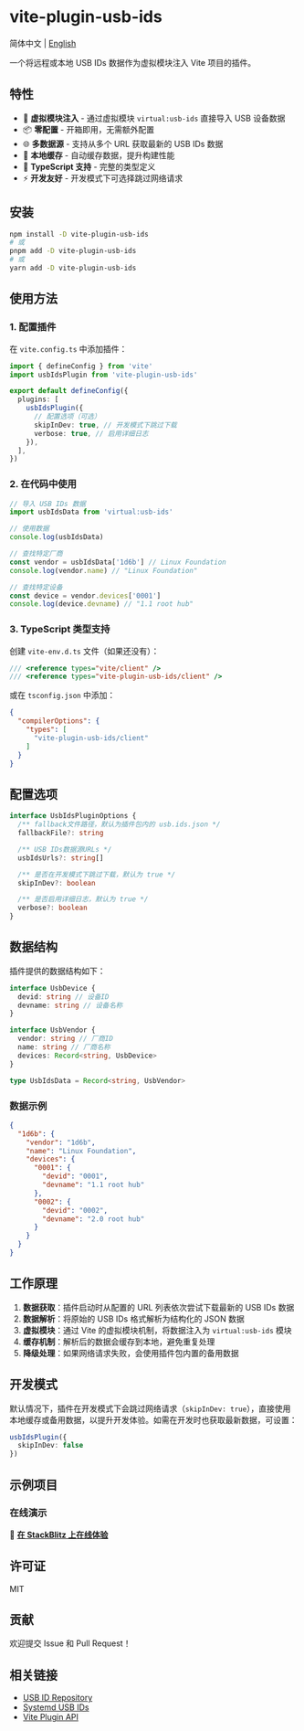 # vite-plugin-usb-ids

简体中文 | [English](./README.md)

一个将远程或本地 USB IDs 数据作为虚拟模块注入 Vite 项目的插件。

## 特性

- 🚀 **虚拟模块注入** - 通过虚拟模块 `virtual:usb-ids` 直接导入 USB 设备数据
- 📦 **零配置** - 开箱即用，无需额外配置
- 🌐 **多数据源** - 支持从多个 URL 获取最新的 USB IDs 数据
- 💾 **本地缓存** - 自动缓存数据，提升构建性能
- 🔧 **TypeScript 支持** - 完整的类型定义
- ⚡ **开发友好** - 开发模式下可选择跳过网络请求

## 安装

```bash
npm install -D vite-plugin-usb-ids
# 或
pnpm add -D vite-plugin-usb-ids
# 或
yarn add -D vite-plugin-usb-ids
```

## 使用方法

### 1. 配置插件

在 `vite.config.ts` 中添加插件：

```typescript
import { defineConfig } from 'vite'
import usbIdsPlugin from 'vite-plugin-usb-ids'

export default defineConfig({
  plugins: [
    usbIdsPlugin({
      // 配置选项（可选）
      skipInDev: true, // 开发模式下跳过下载
      verbose: true, // 启用详细日志
    }),
  ],
})
```

### 2. 在代码中使用

```typescript
// 导入 USB IDs 数据
import usbIdsData from 'virtual:usb-ids'

// 使用数据
console.log(usbIdsData)

// 查找特定厂商
const vendor = usbIdsData['1d6b'] // Linux Foundation
console.log(vendor.name) // "Linux Foundation"

// 查找特定设备
const device = vendor.devices['0001']
console.log(device.devname) // "1.1 root hub"
```

### 3. TypeScript 类型支持

创建 `vite-env.d.ts` 文件（如果还没有）：

```typescript
/// <reference types="vite/client" />
/// <reference types="vite-plugin-usb-ids/client" />
```

或在 `tsconfig.json` 中添加：
```json
{
  "compilerOptions": {
    "types": [
      "vite-plugin-usb-ids/client"
    ]
  }
}
```

## 配置选项

```typescript
interface UsbIdsPluginOptions {
  /** fallback文件路径，默认为插件包内的 usb.ids.json */
  fallbackFile?: string

  /** USB IDs数据源URLs */
  usbIdsUrls?: string[]

  /** 是否在开发模式下跳过下载，默认为 true */
  skipInDev?: boolean

  /** 是否启用详细日志，默认为 true */
  verbose?: boolean
}
```

## 数据结构

插件提供的数据结构如下：

```typescript
interface UsbDevice {
  devid: string // 设备ID
  devname: string // 设备名称
}

interface UsbVendor {
  vendor: string // 厂商ID
  name: string // 厂商名称
  devices: Record<string, UsbDevice>
}

type UsbIdsData = Record<string, UsbVendor>
```

### 数据示例

```json
{
  "1d6b": {
    "vendor": "1d6b",
    "name": "Linux Foundation",
    "devices": {
      "0001": {
        "devid": "0001",
        "devname": "1.1 root hub"
      },
      "0002": {
        "devid": "0002",
        "devname": "2.0 root hub"
      }
    }
  }
}
```

## 工作原理

1. **数据获取**：插件启动时从配置的 URL 列表依次尝试下载最新的 USB IDs 数据
2. **数据解析**：将原始的 USB IDs 格式解析为结构化的 JSON 数据
3. **虚拟模块**：通过 Vite 的虚拟模块机制，将数据注入为 `virtual:usb-ids` 模块
4. **缓存机制**：解析后的数据会缓存到本地，避免重复处理
5. **降级处理**：如果网络请求失败，会使用插件包内置的备用数据

## 开发模式

默认情况下，插件在开发模式下会跳过网络请求（`skipInDev: true`），直接使用本地缓存或备用数据，以提升开发体验。如需在开发时也获取最新数据，可设置：

```typescript
usbIdsPlugin({
  skipInDev: false
})
```

## 示例项目

### 在线演示

🚀 **[在 StackBlitz 上在线体验](https://stackblitz.com/edit/vite-plugin-usb-ids)**

## 许可证

MIT

## 贡献

欢迎提交 Issue 和 Pull Request！

## 相关链接

- [USB ID Repository](http://www.linux-usb.org/usb-ids.html)
- [Systemd USB IDs](https://github.com/systemd/systemd/blob/main/hwdb.d/usb.ids)
- [Vite Plugin API](https://vitejs.dev/guide/api-plugin.html)
